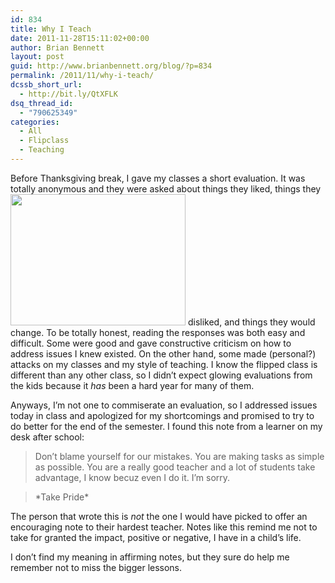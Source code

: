 ```yaml
---
id: 834
title: Why I Teach
date: 2011-11-28T15:11:02+00:00
author: Brian Bennett
layout: post
guid: http://www.brianbennett.org/blog/?p=834
permalink: /2011/11/why-i-teach/
dcssb_short_url:
  - http://bit.ly/QtXFLK
dsq_thread_id:
  - "790625349"
categories:
  - All
  - Flipclass
  - Teaching
---
```

Before Thanksgiving break, I gave my classes a short evaluation. It was totally anonymous and they were asked about things they liked, things they[<img class="alignright size-full wp-image-838" title="IMG_0011" src="http://blog.ohheybrian.com/wp-content/uploads/2011/11/IMG_0011-e1322514604439.jpg" alt="" width="280" height="210" />](http://blog.ohheybrian.com/wp-content/uploads/2011/11/IMG_0011.jpg) disliked, and things they would change. To be totally honest, reading the responses was both easy and difficult. Some were good and gave constructive criticism on how to address issues I knew existed. On the other hand, some made (personal?) attacks on my classes and my style of teaching. I know the flipped class is different than any other class, so I didn&#8217;t expect glowing evaluations from the kids because it _has_ been a hard year for many of them.

Anyways, I&#8217;m not one to commiserate an evaluation, so I addressed issues today in class and apologized for my shortcomings and promised to try to do better for the end of the semester. I found this note from a learner on my desk after school:

> Don&#8217;t blame yourself for our mistakes. You are making tasks as simple as possible. You are a really good teacher and a lot of students take advantage, I know becuz even I do it. I&#8217;m sorry.
  
> \*Take Pride\*

The person that wrote this is _not_ the one I would have picked to offer an encouraging note to their hardest teacher. Notes like this remind me not to take for granted the impact, positive or negative, I have in a child&#8217;s life.

I don&#8217;t find my meaning in affirming notes, but they sure do help me remember not to miss the bigger lessons.